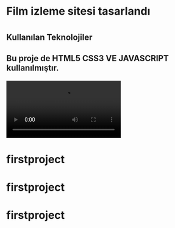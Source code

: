 <h1>Film izleme sitesi tasarlandı<h1>

<h2>Kullanılan Teknolojiler<h2>

Bu proje de HTML5 CSS3 VE JAVASCRIPT kullanılmıştır.

![Ekran Görüntüsü](spider-man.mp4)


# firstproject
# firstproject
# firstproject
